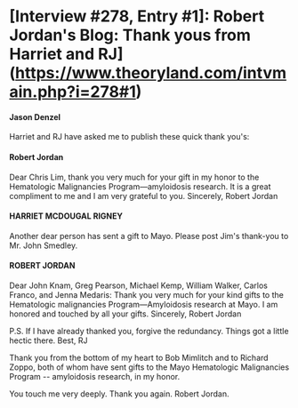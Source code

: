 # [Interview #278, Entry #1]: Robert Jordan's Blog: Thank yous from Harriet and RJ](https://www.theoryland.com/intvmain.php?i=278#1)

#### Jason Denzel

Harriet and RJ have asked me to publish these quick thank you's:

#### Robert Jordan

Dear Chris Lim, thank you very much for your gift in my honor to the Hematologic Malignancies Program—amyloidosis research. It is a great compliment to me and I am very grateful to you. Sincerely, Robert Jordan

#### HARRIET MCDOUGAL RIGNEY

Another dear person has sent a gift to Mayo. Please post Jim's thank-you to Mr. John Smedley.

#### ROBERT JORDAN

Dear John Knam, Greg Pearson, Michael Kemp, William Walker, Carlos Franco, and Jenna Medaris: Thank you very much for your kind gifts to the Hematologic malignancies Program—Amyloidosis research at Mayo. I am honored and touched by all your gifts. Sincerely, Robert Jordan

P.S. If I have already thanked you, forgive the redundancy. Things got a little hectic there. Best, RJ

Thank you from the bottom of my heart to Bob Mimlitch and to Richard Zoppo, both of whom have sent gifts to the Mayo Hematologic Malignancies Program -- amyloidosis research, in my honor.

You touch me very deeply. Thank you again. Robert Jordan.

